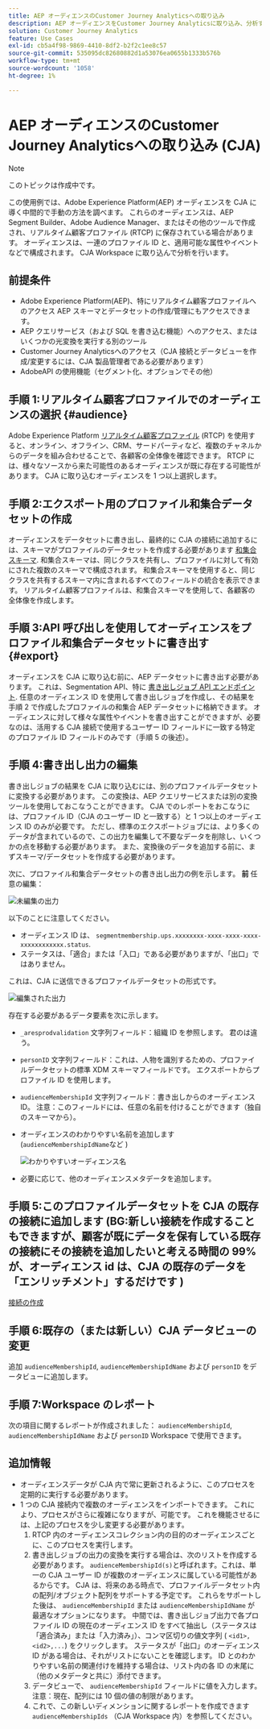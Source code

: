 ```yaml
---
title: AEP オーディエンスのCustomer Journey Analyticsへの取り込み
description: AEP オーディエンスをCustomer Journey Analyticsに取り込み、分析する方法を説明します。
solution: Customer Journey Analytics
feature: Use Cases
exl-id: cb5a4f98-9869-4410-8df2-b2f2c1ee8c57
source-git-commit: 535095dc82680882d1a53076ea0655b1333b576b
workflow-type: tm+mt
source-wordcount: '1058'
ht-degree: 1%

---
```


# AEP オーディエンスのCustomer Journey Analyticsへの取り込み (CJA)

>[!NOTE]
>
>このトピックは作成中です。

この使用例では、Adobe Experience Platform(AEP) オーディエンスを CJA に導く中間的で手動の方法を調べます。 これらのオーディエンスは、AEP Segment Builder、Adobe Audience Manager、またはその他のツールで作成され、リアルタイム顧客プロファイル (RTCP) に保存されている場合があります。 オーディエンスは、一連のプロファイル ID と、適用可能な属性やイベントなどで構成されます。 CJA Workspace に取り込んで分析を行います。

## 前提条件

* Adobe Experience Platform(AEP)、特にリアルタイム顧客プロファイルへのアクセス  AEP スキーマとデータセットの作成/管理にもアクセスできます。
* AEP クエリサービス（および SQL を書き込む機能）へのアクセス、またはいくつかの光変換を実行する別のツール
* Customer Journey Analyticsへのアクセス（CJA 接続とデータビューを作成/変更するには、CJA 製品管理者である必要があります）
* AdobeAPI の使用機能（セグメント化、オプションでその他）

## 手順 1:リアルタイム顧客プロファイルでのオーディエンスの選択 {#audience}

Adobe Experience Platform [リアルタイム顧客プロファイル](https://experienceleague.adobe.com/docs/experience-platform/profile/home.html?lang=ja) (RTCP) を使用すると、オンライン、オフライン、CRM、サードパーティなど、複数のチャネルからのデータを組み合わせることで、各顧客の全体像を確認できます。 RTCP には、様々なソースから来た可能性のあるオーディエンスが既に存在する可能性があります。 CJA に取り込むオーディエンスを 1 つ以上選択します。

## 手順 2:エクスポート用のプロファイル和集合データセットの作成

オーディエンスをデータセットに書き出し、最終的に CJA の接続に追加するには、スキーマがプロファイルのデータセットを作成する必要があります [和集合スキーマ](https://experienceleague.adobe.com/docs/experience-platform/profile/union-schemas/union-schema.html?lang=en#understanding-union-schemas).
和集合スキーマは、同じクラスを共有し、プロファイルに対して有効にされた複数のスキーマで構成されます。 和集合スキーマを使用すると、同じクラスを共有するスキーマ内に含まれるすべてのフィールドの統合を表示できます。 リアルタイム顧客プロファイルは、和集合スキーマを使用して、各顧客の全体像を作成します。

## 手順 3:API 呼び出しを使用してオーディエンスをプロファイル和集合データセットに書き出す {#export}

オーディエンスを CJA に取り込む前に、AEP データセットに書き出す必要があります。 これは、Segmentation API、特に [書き出しジョブ API エンドポイント](https://experienceleague.adobe.com/docs/experience-platform/segmentation/api/export-jobs.html?lang=en). 任意のオーディエンス ID を使用して書き出しジョブを作成し、その結果を手順 2 で作成したプロファイルの和集合 AEP データセットに格納できます。  オーディエンスに対して様々な属性やイベントを書き出すことができますが、必要なのは、活用する CJA 接続で使用するユーザー ID フィールドに一致する特定のプロファイル ID フィールドのみです（手順 5 の後述）。

## 手順 4:書き出し出力の編集

書き出しジョブの結果を CJA に取り込むには、別のプロファイルデータセットに変換する必要があります。  この変換は、AEP クエリサービスまたは別の変換ツールを使用しておこなうことができます。  CJA でのレポートをおこなうには、プロファイル ID（CJA のユーザー ID と一致する）と 1 つ以上のオーディエンス ID のみが必要です。 ただし、標準のエクスポートジョブには、より多くのデータが含まれているので、この出力を編集して不要なデータを削除し、いくつかの点を移動する必要があります。  また、変換後のデータを追加する前に、まずスキーマ/データセットを作成する必要があります。

次に、プロファイル和集合データセットの書き出し出力の例を示します。 **前** 任意の編集：

![未編集の出力](assets/export-unedited.png)

以下のことに注意してください。

* オーディエンス ID は、 `segmentmembership.ups.xxxxxxxx-xxxx-xxxx-xxxx-xxxxxxxxxxxx.status`.
* ステータスは、「適合」または「入口」である必要がありますが、「出口」ではありません。

これは、CJA に送信できるプロファイルデータセットの形式です。

![編集された出力](assets/export-edited.png)

存在する必要があるデータ要素を次に示します。

* `_aresprodvalidation` 文字列フィールド：組織 ID を参照します。 君のは違う。
* `personID` 文字列フィールド：これは、人物を識別するための、プロファイルデータセットの標準 XDM スキーマフィールドです。 エクスポートからプロファイル ID を使用します。
* `audienceMembershipId` 文字列フィールド：書き出しからのオーディエンス ID。  注意：このフィールドには、任意の名前を付けることができます（独自のスキーマから）。
* オーディエンスのわかりやすい名前を追加します (`audienceMembershipIdName`など )

   ![わかりやすいオーディエンス名](assets/audience-name.png)

* 必要に応じて、他のオーディエンスメタデータを追加します。

## 手順 5:このプロファイルデータセットを CJA の既存の接続に追加します (BG:新しい接続を作成することもできますが、顧客が既にデータを保有している既存の接続にその接続を追加したいと考える時間の 99%が、オーディエンス id は、CJA の既存のデータを「エンリッチメント」するだけです )

[接続の作成](/help/connections/create-connection.md)

## 手順 6:既存の（または新しい）CJA データビューの変更

追加 `audienceMembershipId`, `audienceMembershipIdName` および `personID` をデータビューに追加します。

## 手順 7:Workspace のレポート

次の項目に関するレポートが作成されました： `audienceMembershipId`, `audienceMembershipIdName` および `personID` Workspace で使用できます。

## 追加情報

* オーディエンスデータが CJA 内で常に更新されるように、このプロセスを定期的に実行する必要があります。
* 1 つの CJA 接続内で複数のオーディエンスをインポートできます。 これにより、プロセスがさらに複雑になりますが、可能です。 これを機能させるには、上記のプロセスを少し変更する必要があります。
   1. RTCP 内のオーディエンスコレクション内の目的のオーディエンスごとに、このプロセスを実行します。
   1. 書き出しジョブの出力の変換を実行する場合は、次のリストを作成する必要があります。 `audienceMembershipId(s)`と呼ばれます。これは、単一の CJA ユーザー ID が複数のオーディエンスに属している可能性があるからです。 CJA は、将来のある時点で、プロファイルデータセット内の配列/オブジェクト配列をサポートする予定です。 これらをサポートした後は、 `audienceMembershipId` または `audienceMembershipIdName` が最適なオプションになります。 中間では、書き出しジョブ出力で各プロファイル ID の現在のオーディエンス ID をすべて抽出し（ステータスは「適合済み」または「入力済み」）、コンマ区切りの値文字列 ( `<id1>,<id2>,...`) をクリックします。  ステータスが「出口」のオーディエンス ID がある場合は、それがリストにないことを確認します。  ID とのわかりやすい名前の関連付けを維持する場合は、リスト内の各 ID の末尾に（他のメタデータと共に）添付できます。
   1. データビューで、 `audienceMembershipId` フィールドに値を入力します。 注意：現在、配列には 10 個の値の制限があります。
   1. これで、この新しいディメンションに関するレポートを作成できます `audienceMembershipIds` （CJA Workspace 内）を参照してください。
